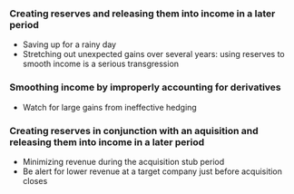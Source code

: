
### Creating reserves and releasing them into income in a later period

- Saving up for a rainy day
- Stretching out unexpected gains over several years: using reserves to smooth income is a serious transgression

### Smoothing income by improperly accounting for derivatives

- Watch for large gains from ineffective hedging

### Creating reserves in conjunction with an aquisition and releasing them into income in a later period

- Minimizing revenue during the acquisition stub period
- Be alert for lower revenue at a target company just before acquisition closes
